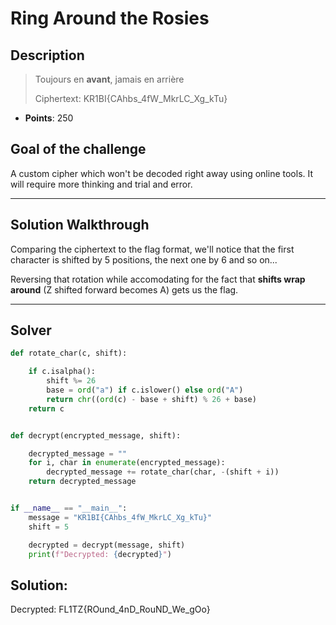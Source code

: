 # Ring Around the Rosies

## Description

> Toujours en **avant**, jamais en arrière
> 
> Ciphertext: KR1BI{CAhbs_4fW_MkrLC_Xg_kTu}

- **Points**: 250

## Goal of the challenge

A custom cipher which won't be decoded right away using online tools. It will require more thinking and trial and error.

---

## Solution Walkthrough

Comparing the ciphertext to the flag format, we'll notice that the first character is shifted by 5 positions, the next one by 6 and so on...

Reversing that rotation while accomodating for the fact that **shifts wrap around** (Z shifted forward becomes A) gets us the flag.

---

## Solver

```python
def rotate_char(c, shift):

    if c.isalpha():
        shift %= 26
        base = ord("a") if c.islower() else ord("A")
        return chr((ord(c) - base + shift) % 26 + base)
    return c


def decrypt(encrypted_message, shift):

    decrypted_message = ""
    for i, char in enumerate(encrypted_message):
        decrypted_message += rotate_char(char, -(shift + i))
    return decrypted_message


if __name__ == "__main__":
    message = "KR1BI{CAhbs_4fW_MkrLC_Xg_kTu}"
    shift = 5

    decrypted = decrypt(message, shift)
    print(f"Decrypted: {decrypted}")

```

## Solution:

Decrypted: FL1TZ{ROund_4nD_RouND_We_gOo}
